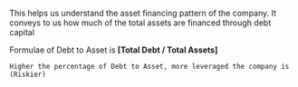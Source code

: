 This helps us understand the asset financing pattern of the company. It conveys to us how much of the total assets are financed through debt capital

Formulae of Debt to Asset is **[Total Debt / Total Assets]**

`Higher the percentage of Debt to Asset, more leveraged the company is (Riskier)`